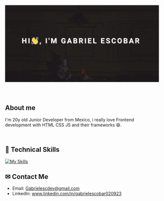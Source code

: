 <h1 align="center">
  <img src="assets/dev.gif" alt="Me" width="700">
</h1>
<br>

## About me
I'm 20y old Junior Developer from Mexico, i really love Frontend development with HTML CSS JS and their frameworks 😄.

<br>

## 💼 Technical Skills
[![My Skills](https://skillicons.dev/icons?i=html,css,js,ts,nodejs,express,react,tailwind,materialui,vite,mysql,git,linux)](https://skillicons.dev)


## ✉ Contact Me
* Email: Gabrielescdev@gmail.com
* LinkedIn: www.linkedin.com/in/gabrielescobar020923


<!--
**MrGab0uwu/MrGab0uwu** is a ✨ _special_ ✨ repository because its `README.md` (this file) appears on your GitHub profile.

Here are some ideas to get you started:

- 🔭 I’m currently working on ...
- 🌱 I’m currently learning ...
- 👯 I’m looking to collaborate on ...
- 🤔 I’m looking for help with ...
- 💬 Ask me about ...
- 📫 How to reach me: ...
- 😄 Pronouns: ...
- ⚡ Fun fact: ...
-->
